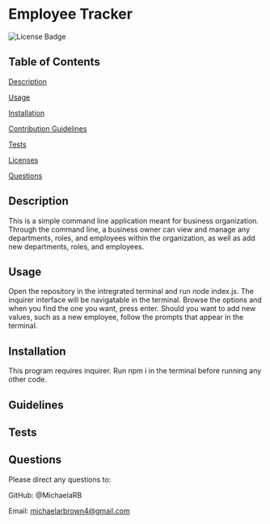 # Employee Tracker

![License Badge](https://img.shields.io/badge/no-license-red)

## Table of Contents
 [Description](#description)

 [Usage](#usage)

 [Installation](#installation)

 [Contribution Guidelines](#guidelines)

 [Tests](#tests)

 [Licenses](#licenses)

 [Questions](#questions)

## Description
 This is a simple command line application meant for business organization. Through the command line, a business owner can view and manage any departments, roles, and employees within the organization, as well as add new departments, roles, and employees.

## Usage
 Open the repository in the intregrated terminal and run node index.js. The inquirer interface will be navigatable in the terminal. Browse the options and when you find the one you want, press enter. Should you want to add new values, such as a new employee, follow the prompts that appear in the terminal.

## Installation
 This program requires inquirer. Run npm i in the terminal before running any other code.

## Guidelines
 

## Tests
 



## Questions
 Please direct any questions to:

 GitHub: @MichaelaRB

 Email: michaelarbrown4@gmail.com